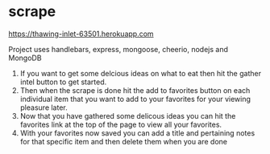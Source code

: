# scrape
https://thawing-inlet-63501.herokuapp.com

Project uses handlebars, express, mongoose, cheerio, nodejs and MongoDB

1. If you want to get some delcious ideas on what to eat then hit the gather intel button to get started.
2. Then when the scrape is done hit the add to favorites button on each individual item that you want to add to your favorites for your viewing pleasure later.
3. Now that you have gathered some delicous ideas you can hit the favorites link at the top of the page to view all your favorites.
4. With your favorites now saved you can add a title and pertaining notes for that specific item and then delete them when you are done
